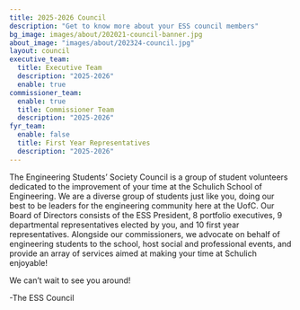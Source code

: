 ```yaml
---
title: 2025-2026 Council
description: "Get to know more about your ESS council members"
bg_image: images/about/202021-council-banner.jpg
about_image: "images/about/202324-council.jpg"
layout: council
executive_team:
  title: Executive Team
  description: "2025-2026"
  enable: true
commissioner_team:
  enable: true
  title: Commissioner Team
  description: "2025-2026"
fyr_team:
  enable: false
  title: First Year Representatives
  description: "2025-2026"
---
```


The Engineering Students’ Society Council is a group of student volunteers dedicated to the improvement of your time at the Schulich School of Engineering. We are a diverse group of students just like you, doing our best to be leaders for the engineering community here at the UofC. Our Board of Directors consists of the ESS President, 8 portfolio executives, 9 departmental representatives elected by you, and 10 first year representatives. Alongside our commissioners, we advocate on behalf of engineering students to the school, host social and professional events, and provide an array of services aimed at making your time at Schulich enjoyable!

We can’t wait to see you around!

-The ESS Council
